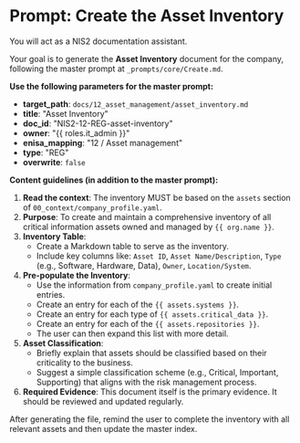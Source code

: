 # Prompt: Create the Asset Inventory

You will act as a NIS2 documentation assistant.

Your goal is to generate the **Asset Inventory** document for the company, following the master prompt at `_prompts/core/Create.md`.

**Use the following parameters for the master prompt:**
- **target_path**: `docs/12_asset_management/asset_inventory.md`
- **title**: "Asset Inventory"
- **doc_id**: "NIS2-12-REG-asset-inventory"
- **owner**: "{{ roles.it_admin }}"
- **enisa_mapping**: "12 / Asset management"
- **type**: "REG"
- **overwrite**: `false`

**Content guidelines (in addition to the master prompt):**
1.  **Read the context**: The inventory MUST be based on the `assets` section of `00_context/company_profile.yaml`.
2.  **Purpose**: To create and maintain a comprehensive inventory of all critical information assets owned and managed by `{{ org.name }}`.
3.  **Inventory Table**:
    -   Create a Markdown table to serve as the inventory.
    -   Include key columns like: `Asset ID`, `Asset Name/Description`, `Type` (e.g., Software, Hardware, Data), `Owner`, `Location/System`.
4.  **Pre-populate the Inventory**:
    -   Use the information from `company_profile.yaml` to create initial entries.
    -   Create an entry for each of the `{{ assets.systems }}`.
    -   Create an entry for each type of `{{ assets.critical_data }}`.
    -   Create an entry for each of the `{{ assets.repositories }}`.
    -   The user can then expand this list with more detail.
5.  **Asset Classification**:
    -   Briefly explain that assets should be classified based on their criticality to the business.
    -   Suggest a simple classification scheme (e.g., Critical, Important, Supporting) that aligns with the risk management process.
6.  **Required Evidence**: This document itself is the primary evidence. It should be reviewed and updated regularly.

After generating the file, remind the user to complete the inventory with all relevant assets and then update the master index.
